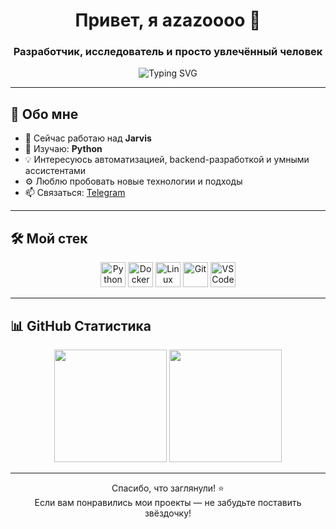 <h1 align="center">Привет, я azazoooo 👋</h1>
<h3 align="center">Разработчик, исследователь и просто увлечённый человек</h3>

<p align="center">
  <img src="https://readme-typing-svg.demolab.com?font=Fira+Code&duration=3000&pause=500&center=true&vCenter=true&width=435&lines=Пишу+код+с+удовольствием;Люблю+автоматизацию;Открыт+новым+возможностям" alt="Typing SVG" />
</p>

---

## 🧠 Обо мне

- 🔭 Сейчас работаю над **Jarvis**
- 🌱 Изучаю: **Python**
- 💡 Интересуюсь автоматизацией, backend-разработкой и умными ассистентами
- ⚙️ Люблю пробовать новые технологии и подходы
- 📫 Связаться: [Telegram](https://t.me/marlenius) 


---

## 🛠️ Мой стек

<p align="center">
  <img src="https://cdn.jsdelivr.net/gh/devicons/devicon/icons/python/python-original.svg" height="40" alt="Python" />
  <img src="https://cdn.jsdelivr.net/gh/devicons/devicon/icons/docker/docker-original.svg" height="40" alt="Docker" />
  <img src="https://cdn.jsdelivr.net/gh/devicons/devicon/icons/linux/linux-original.svg" height="40" alt="Linux" />
  <img src="https://cdn.jsdelivr.net/gh/devicons/devicon/icons/git/git-original.svg" height="40" alt="Git" />
  <img src="https://cdn.jsdelivr.net/gh/devicons/devicon/icons/vscode/vscode-original.svg" height="40" alt="VSCode" />
</p>

---

## 📊 GitHub Статистика

<p align="center">
  <img src="https://github-readme-stats.vercel.app/api?username=azazoooo&show_icons=true&theme=radical" height="180" />
  <img src="https://github-readme-streak-stats.herokuapp.com/?user=azazoooo&theme=radical" height="180"/>
</p>

---

<p align="center">
  Спасибо, что заглянули! ⭐  
  <br>Если вам понравились мои проекты — не забудьте поставить звёздочку!
</p>
